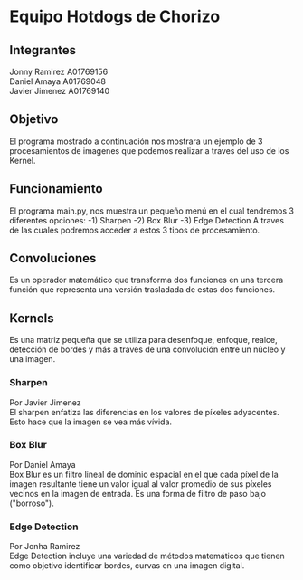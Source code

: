 # Equipo Hotdogs de Chorizo
## Integrantes
Jonny Ramirez A01769156</br>
Daniel Amaya  A01769048</br>
Javier Jimenez A01769140</br>
## Objetivo
El programa mostrado a continuación nos mostrara un ejemplo de 3 procesamientos de imagenes que podemos realizar a traves del uso de los Kernel.

## Funcionamiento
El programa main.py, nos muestra un pequeño menú en el cual tendremos 3 diferentes opciones:
-1) Sharpen
-2) Box Blur
-3) Edge Detection
A traves de las cuales podremos acceder a estos 3 tipos de procesamiento.
## Convoluciones
Es un operador matemático que transforma dos funciones en una tercera función que representa una versión trasladada de estas dos funciones.

## Kernels
Es una matriz pequeña que se utiliza para desenfoque, enfoque, realce, detección de bordes y más a traves de una convolución entre un núcleo y una imagen.

### Sharpen
Por Javier Jimenez</br>
El sharpen enfatiza las diferencias en los valores de píxeles adyacentes. Esto hace que la imagen se vea más vívida.</br>


### Box Blur 
Por Daniel Amaya</br>
Box Blur es un filtro lineal de dominio espacial en el que cada píxel de la imagen resultante tiene un valor igual al valor promedio de sus píxeles vecinos en la imagen de entrada. Es una forma de filtro de paso bajo ("borroso").</br>


### Edge Detection
Por Jonha Ramirez</br>
Edge Detection incluye una variedad de métodos matemáticos que tienen como objetivo identificar bordes, curvas en una imagen digital.</br>


